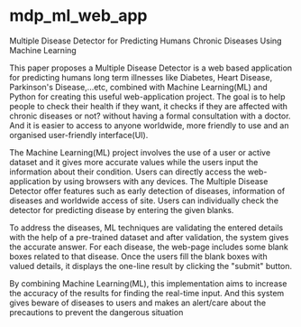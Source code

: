 # mdp_ml_web_app

Multiple Disease Detector for Predicting Humans
Chronic Diseases Using Machine Learning


This paper proposes a Multiple Disease Detector is a web based application for predicting
humans long term illnesses like Diabetes, Heart Disease, Parkinson's Disease,...etc,
combined with Machine Learning(ML) and Python for creating this useful web-application
project. The goal is to help people to check their health if they want, it checks if they are
affected with chronic diseases or not? without having a formal consultation with a doctor.
And it is easier to access to anyone worldwide, more friendly to use and an organised
user-friendly interface(UI).

The Machine Learning(ML) project involves the use of a user or active dataset and it gives
more accurate values while the users input the information about their condition. Users can
directly access the web-application by using browsers with any devices. The Multiple
Disease Detector offer features such as early detection of diseases, information of diseases
and worldwide access of site. Users can individually check the detector for predicting
disease by entering the given blanks.

To address the diseases, ML techniques are validating the entered details with the help of a
pre-trained dataset and after validation, the system gives the accurate answer. For each
disease, the web-page includes some blank boxes related to that disease. Once the users fill
the blank boxes with valued details, it displays the one-line result by clicking the "submit"
button.

By combining Machine Learning(ML), this implementation aims to increase the accuracy of
the results for finding the real-time input. And this system gives beware of diseases to users
and makes an alert/care about the precautions to prevent the dangerous situation
